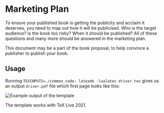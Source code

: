 # Marketing Plan

To ensure your published book is getting the publicity and acclaim it deserves, you need to map out how it will be publicised. Who is the target audience? Is the book too risky? When it should be published? All of these questions and many more should be answered in the marketing plan.

This document may be a part of the book proposal, to help convince a publisher to publish your book.

## Usage

Running `TEXINPUTS=./common_code: latexmk -lualatex driver.tex` gives us an output `driver.pdf` file which first page looks like this:

![Example output of the template](https://github.com/xvrabcov/md-templates/releases/download/latest/marketing_plan-output.png)

The template works with TeX Live 2021.


